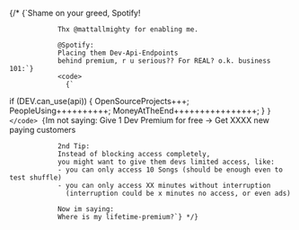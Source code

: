 {/* {`Shame on your greed, Spotify! 

                Thx @mattallmighty for enabling me.
                
                @Spotify:
                Placing them Dev-Api-Endpoints
                behind premium, r u serious?? For REAL? o.k. business 101:`}
                <code>
                  {`
if (DEV.can_use(api)) {
  OpenSourceProjects+++;
  PeopleUsing++++++++++;
  MoneyAtTheEnd++++++++++++++++;
}
                `}
                </code>
                {`Im not saying: 
                Give 1 Dev Premium for free -> Get XXXX new paying customers

                2nd Tip:
                Instead of blocking access completely,
                you might want to give them devs limited access, like:
                - you can only access 10 Songs (should be enough even to test shuffle)
                - you can only access XX minutes without interruption 
                  (interruption could be x minutes no access, or even ads)

                Now im saying:
                Where is my lifetime-premium?`} */}